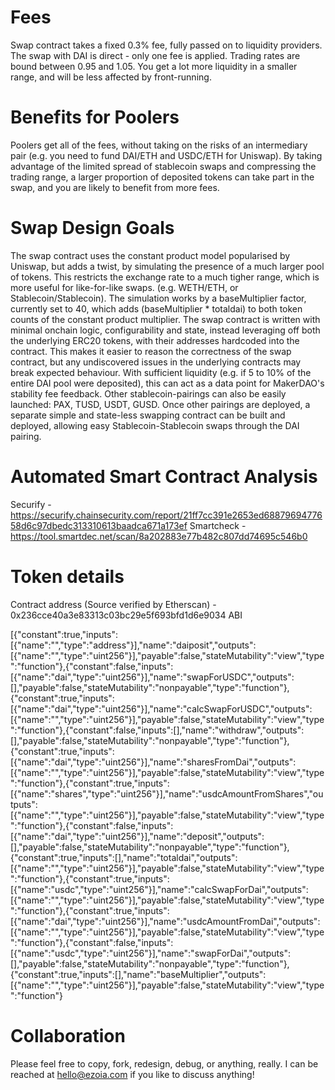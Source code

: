 # Fees 
Swap contract takes a fixed 0.3% fee, fully passed on to liquidity providers. 
The swap with DAI is direct - only one fee is applied. 
Trading rates are bound between 0.95 and 1.05. You get a lot more liquidity in a smaller range, and will be less affected by front-running.

# Benefits for Poolers
Poolers get all of the fees, without taking on the risks of an intermediary pair (e.g. you need to fund DAI/ETH and USDC/ETH for Uniswap). 
By taking advantage of the limited spread of stablecoin swaps and compressing the trading range, a larger proportion of deposited tokens can take part in the swap, and you are likely to benefit from more fees. 

# Swap Design Goals 
The swap contract uses the constant product model popularised by Uniswap, but adds a twist, by simulating the presence of a much larger pool of tokens. 
This restricts the exchange rate to a much tigher range, which is more useful for like-for-like swaps. (e.g. WETH/ETH, or Stablecoin/Stablecoin). 
The simulation works by a baseMultiplier factor, currently set to 40, which adds (baseMultiplier * totaldai) to both token counts of the constant product multiplier. 
The swap contract is written with minimal onchain logic, configurability and state, instead leveraging off both the underlying ERC20 tokens, with their addresses hardcoded into the contract. 
This makes it easier to reason the correctness of the swap contract, but any undiscovered issues in the underlying contracts may break expected behaviour. 
With sufficient liquidity (e.g. if 5 to 10% of the entire DAI pool were deposited), this can act as a data point for MakerDAO's stability fee feedback. 
Other stablecoin-pairings can also be easily launched: PAX, TUSD, USDT, GUSD. 
Once other pairings are deployed, a separate simple and state-less swapping contract can be built and deployed, allowing easy Stablecoin-Stablecoin swaps through the DAI pairing. 

# Automated Smart Contract Analysis 
Securify - https://securify.chainsecurity.com/report/21ff7cc391e2653ed6887969477658d6c97dbedc313310613baadca671a173ef
Smartcheck - https://tool.smartdec.net/scan/8a202883e77b482c807dd74695c546b0

# Token details
Contract address (Source verified by Etherscan) - 0x236cce40a3e83313c03bc29e5f693bfd1d6e9034 
ABI

[{"constant":true,"inputs":[{"name":"","type":"address"}],"name":"daiposit","outputs":[{"name":"","type":"uint256"}],"payable":false,"stateMutability":"view","type":"function"},{"constant":false,"inputs":[{"name":"dai","type":"uint256"}],"name":"swapForUSDC","outputs":[],"payable":false,"stateMutability":"nonpayable","type":"function"},{"constant":true,"inputs":[{"name":"dai","type":"uint256"}],"name":"calcSwapForUSDC","outputs":[{"name":"","type":"uint256"}],"payable":false,"stateMutability":"view","type":"function"},{"constant":false,"inputs":[],"name":"withdraw","outputs":[],"payable":false,"stateMutability":"nonpayable","type":"function"},{"constant":true,"inputs":[{"name":"dai","type":"uint256"}],"name":"sharesFromDai","outputs":[{"name":"","type":"uint256"}],"payable":false,"stateMutability":"view","type":"function"},{"constant":true,"inputs":[{"name":"shares","type":"uint256"}],"name":"usdcAmountFromShares","outputs":[{"name":"","type":"uint256"}],"payable":false,"stateMutability":"view","type":"function"},{"constant":false,"inputs":[{"name":"dai","type":"uint256"}],"name":"deposit","outputs":[],"payable":false,"stateMutability":"nonpayable","type":"function"},{"constant":true,"inputs":[],"name":"totaldai","outputs":[{"name":"","type":"uint256"}],"payable":false,"stateMutability":"view","type":"function"},{"constant":true,"inputs":[{"name":"usdc","type":"uint256"}],"name":"calcSwapForDai","outputs":[{"name":"","type":"uint256"}],"payable":false,"stateMutability":"view","type":"function"},{"constant":true,"inputs":[{"name":"dai","type":"uint256"}],"name":"usdcAmountFromDai","outputs":[{"name":"","type":"uint256"}],"payable":false,"stateMutability":"view","type":"function"},{"constant":false,"inputs":[{"name":"usdc","type":"uint256"}],"name":"swapForDai","outputs":[],"payable":false,"stateMutability":"nonpayable","type":"function"},{"constant":true,"inputs":[],"name":"baseMultiplier","outputs":[{"name":"","type":"uint256"}],"payable":false,"stateMutability":"view","type":"function"}

# Collaboration
Please feel free to copy, fork, redesign, debug, or anything, really. I can be reached at hello@ezoia.com if you like to discuss anything! 
